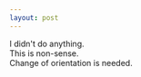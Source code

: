 ```yaml
---
layout: post
---
```


I didn't do anything.  
This is non-sense.  
Change of orientation is needed.  